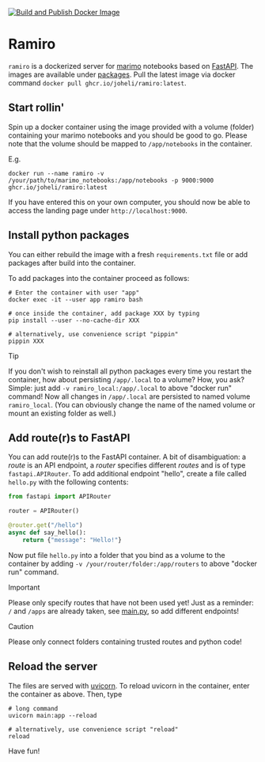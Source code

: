 [![Build and Publish Docker Image](https://github.com/joheli/ramiro/actions/workflows/docker-publish.yml/badge.svg)](https://github.com/joheli/ramiro/actions/workflows/docker-publish.yml)
# Ramiro

`ramiro` is a dockerized server for [marimo](https://marimo.io/) notebooks based on [FastAPI](https://fastapi.tiangolo.com/).
The images are available under [packages](https://github.com/joheli/ramiro/pkgs/container/ramiro). Pull the latest image via 
docker command `docker pull ghcr.io/joheli/ramiro:latest`.

## Start rollin'

Spin up a docker container using the image provided with a volume (folder) containing your marimo notebooks and you should be good to go. 
Please note that the volume should be mapped to `/app/notebooks` in the container.

E.g.

```
docker run --name ramiro -v /your/path/to/marimo_notebooks:/app/notebooks -p 9000:9000 ghcr.io/joheli/ramiro:latest
```

If you have entered this on your own computer, you should now be able to access the landing page under `http://localhost:9000`.

## Install python packages

You can either rebuild the image with a fresh `requirements.txt` file or add packages after build into the container.

To add packages into the container proceed as follows:

```
# Enter the container with user "app"
docker exec -it --user app ramiro bash

# once inside the container, add package XXX by typing
pip install --user --no-cache-dir XXX

# alternatively, use convenience script "pippin"
pippin XXX
```

> [!TIP]
> If you don't wish to reinstall all python packages every time you restart the container, how about persisting `/app/.local` to a volume? How, you ask? Simple: just add `-v ramiro_local:/app/.local` to above "docker run" command! Now all changes in `/app/.local` are persisted to named volume `ramiro_local`. (You can obviously change the name of the named volume or mount an existing folder as well.)

## Add route(r)s to FastAPI

You can add route(r)s to the FastAPI container. A bit of disambiguation: a _route_ is an API endpoint, a _router_ specifies different _routes_ and is of type `fastapi.APIRouter`. 
To add additional endpoint "hello", create a file called `hello.py` with the following contents:

```python
from fastapi import APIRouter

router = APIRouter()

@router.get("/hello")
async def say_hello():
    return {"message": "Hello!"}
```

Now put file `hello.py` into a folder that you bind as a volume to the container by adding `-v /your/router/folder:/app/routers` to above "docker run" command.

> [!IMPORTANT]
> Please only specify routes that have not been used yet! Just as a reminder: `/` and `/apps` are already taken, see [main.py](main.py), so add different endpoints!

> [!CAUTION]
> Please only connect folders containing trusted routes and python code!

## Reload the server

The files are served with [uvicorn](https://www.uvicorn.org/). To reload uvicorn in the container, enter the container as above. Then, type

```
# long command
uvicorn main:app --reload

# alternatively, use convenience script "reload"
reload
```

Have fun!